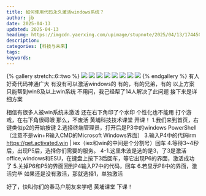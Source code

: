```yaml
---
title: 如何使用代码永久激活windows系统？
author: jb
date: 2025-04-13
updated: 2025-04-13
headimg: https://imgcdn.yaerxing.com/upimage/stupnote/2025/04/13/1744509606_17975317_9385.jpg
description: 
categories: [科技与未来]
tags: 
keywords: 
---
```


{% gallery stretch::6::two %}
![](https://imgcdn.yaerxing.com/upimage/stupnote/2025/04/13/1744509606_17975317_9385.jpg)
![](https://imgcdn.yaerxing.com/upimage/stupnote/2025/04/13/1744509607_17975317_7703.jpg)
![](https://imgcdn.yaerxing.com/upimage/stupnote/2025/04/13/1744509607_17975317_4834.jpg)
![](https://imgcdn.yaerxing.com/upimage/stupnote/2025/04/13/1744509608_17975317_1844.jpg)
![](https://imgcdn.yaerxing.com/upimage/stupnote/2025/04/13/1744509608_17975317_2699.jpg)
![](https://imgcdn.yaerxing.com/upimage/stupnote/2025/04/13/1744509609_17975317_3828.jpg)
![](https://imgcdn.yaerxing.com/upimage/stupnote/2025/04/13/1744509609_17975317_8791.jpg)
![](https://imgcdn.yaerxing.com/upimage/stupnote/2025/04/13/1744509610_17975317_9215.jpg)
{% endgallery %}
有人好奇代码神通广大
有没有可以激活windows的
有的，有的兄弟，有的
以上方案只能帮到win8及以上win系统
不用问，我己经帮了14人解决了此问题
接下来是详细方案


相信有很多人被win系统未激活
还在右下角印了个水印
个性化也不能用
打个游戏，在右下角很碍眼
那么，不废活
黄埔科技技术课堂
开课！
1.我们来到首页，右键类似p2的开始按键
2.选择终端管理员，打开后是P3中的windows PowerShell（注意不是win+R输入CMD的Microsoft Windows界面）
3.输入P4中的代码irm https://get.activated.win | iex（iex和win的中间是个分割号）回车
4.等待3~4秒后，出现P5后，选择你们需要的服务。
4-1.这里朱波是选的是3，了3是激活office,windows和ESU，在键盘上按下3后回车，等它出现P6的界面，激活成功了
5.关掉P6和P5的界面回到P4输入P7中的代码，回车
6.若显示P8中的界面，激活完毕
如果还是没有激活，那就选择1，单独激活


好了，快叫你们的春马户朋友来学吧
黄埔课堂
下课！
